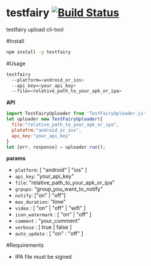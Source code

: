 # testfairy [![Build Status](https://travis-ci.org/Urucas/testfairy.svg)](https://travis-ci.org/Urucas/testfairy)
testfairy upload cli-tool

#Install 
```bash
npm install -g testfairy
```

#Usage
```bash
testfairy 
  --platform=<android_or_ios> 
  --api_key=<your_api_key> 
  --file=<relative_path_to_your_apk_or_ipa>
```

**API**
```javascript
import TestFairyUploader from 'TestFairyUploader.js'
let uploader new TestFairyUploader({
  file:"relative_path_to_your_apk_or_ipa", 
  platofrm:"android_or_ios", 
  api_key:"your_api_key"
}
let [err, response] = uploader.run();
```

**params**


* ```platform```: [ "android" | "ios" ]
* ```api_key```: "your_api_key"
* ```file```: "relative_path_to_your_apk_or_ipa"
* ```grpups```: "group_you_want_to_notify" 
* ```notify```: ["on" | "off"] 
* ```max_duration```: "time" 
* ```video``` : [ "on" | "off" | "wifi" ]
* ```icon_watermark``` : [ "on" | "off" ]
* ```comment``` : "your_comment"
* ```verbose``` : [ true | false ]
* ```auto_update``` : [ "on" : "off" ]



#Requirements
* IPA file must be signed
